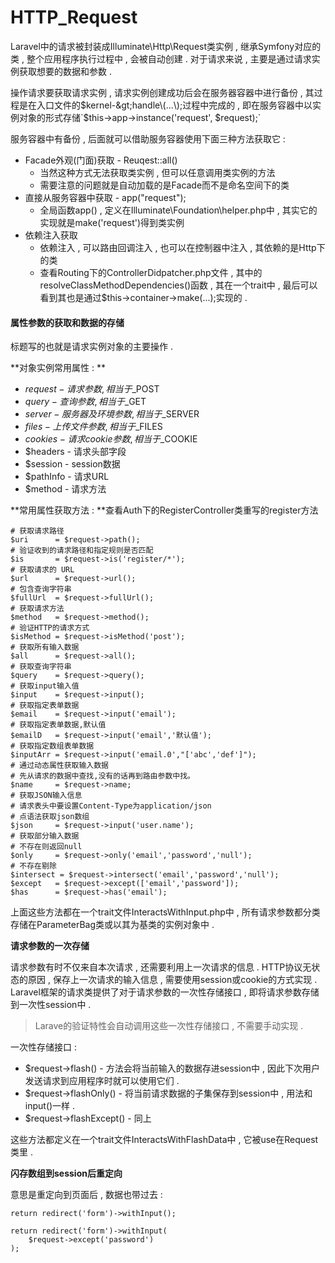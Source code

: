 # HTTP\_Request

Laravel中的请求被封装成Illuminate\Http\Request类实例 , 继承Symfony对应的类 , 整个应用程序执行过程中 , 会被自动创建 . 对于请求来说 , 主要是通过请求实例获取想要的数据和参数 .

操作请求要获取请求实例 , 请求实例创建成功后会在服务器容器中进行备份 , 其过程是在入口文件的$kernel-&gt;handle\(...\);过程中完成的 , 即在服务容器中以实例对象的形式存储`$this->app->instance('request', $request);`

服务容器中有备份 , 后面就可以借助服务容器使用下面三种方法获取它 :

* Facade外观\(门面\)获取 - Reuqest::all\(\)
  * 当然这种方式无法获取类实例 , 但可以任意调用类实例的方法
  * 需要注意的问题就是自动加载的是Facade而不是命名空间下的类
* 直接从服务容器中获取 - app\("request"\);
  * 全局函数app\(\) , 定义在Illuminate\Foundation\helper.php中 , 其实它的实现就是make\('request'\)得到类实例
* 依赖注入获取
  * 依赖注入 , 可以路由回调注入 , 也可以在控制器中注入 , 其依赖的是Http下的类
  * 查看Routing下的ControllerDidpatcher.php文件 , 其中的resolveClassMethodDependencies\(\)函数 , 其在一个trait中 , 最后可以看到其也是通过$this-&gt;container-&gt;make\(...\);实现的 . 

#### 属性参数的获取和数据的存储

标题写的也就是请求实例对象的主要操作 .

**对象实例常用属性 : **

* $request - 请求参数 , 相当于$\_POST
* $query - 查询参数 , 相当于$\_GET
* $server - 服务器及环境参数 , 相当于$\_SERVER
* $files - 上传文件参数 , 相当于$\_FILES
* $cookies - 请求cookie参数 , 相当于$\_COOKIE
* $headers - 请求头部字段
* $session - session数据
* $pathInfo - 请求URL
* $method - 请求方法

**常用属性获取方法 : **查看Auth下的RegisterController类重写的register方法

```
# 获取请求路径
$uri      = $request->path();
# 验证收到的请求路径和指定规则是否匹配
$is       = $request->is('register/*');
# 获取请求的 URL
$url      = $request->url();
# 包含查询字符串
$fullUrl  = $request->fullUrl();
# 获取请求方法
$method   = $request->method();
# 验证HTTP的请求方式
$isMethod = $request->isMethod('post');
# 获取所有输入数据
$all      = $request->all();
# 获取查询字符串
$query    = $request->query();
# 获取input输入值
$input    = $request->input();
# 获取指定表单数据
$email    = $request->input('email');
# 获取指定表单数据,默认值
$emailD   = $request->input('email','默认值');
# 获取指定数组表单数据
$inputArr = $request->input('email.0',"['abc','def']");
# 通过动态属性获取输入数据
# 先从请求的数据中查找,没有的话再到路由参数中找。
$name     = $request->name;
# 获取JSON输入信息
# 请求表头中要设置Content-Type为application/json
# 点语法获取json数组
$json     = $request->input('user.name');
# 获取部分输入数据
# 不存在则返回null
$only     = $request->only('email','password','null');
# 不存在剔除
$intersect = $request->intersect('email','password','null');
$except   = $request->except(['email','password']);
$has      = $request->has('email');
```

上面这些方法都在一个trait文件InteractsWithInput.php中 , 所有请求参数都分类存储在ParameterBag类或以其为基类的实例对象中 .

**请求参数的一次存储**

请求参数有时不仅来自本次请求 , 还需要利用上一次请求的信息 . HTTP协议无状态的原因 , 保存上一次请求的输入信息 , 需要使用session或cookie的方式实现 . Laravel框架的请求类提供了对于请求参数的一次性存储接口 , 即将请求参数存储到一次性session中 .

> Larave的验证特性会自动调用这些一次性存储接口 , 不需要手动实现 .

一次性存储接口 :

* $request-&gt;flash\(\) - 方法会将当前输入的数据存进session中 , 因此下次用户发送请求到应用程序时就可以使用它们 . 
* $request-&gt;flashOnly\(\) - 将当前请求数据的子集保存到session中 , 用法和input\(\)一样 . 
* $request-&gt;flashExcept\(\) - 同上

这些方法都定义在一个trait文件InteractsWithFlashData中 , 它被use在Request类里 . 

**闪存数组到session后重定向**

意思是重定向到页面后 , 数据也带过去 :

```
return redirect('form')->withInput();

return redirect('form')->withInput(
    $request->except('password')
);
```



